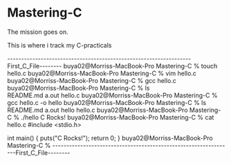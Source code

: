 # Mastering-C
The mission goes on.

This is where i track my C-practicals

------------------------------------------------------------------First_C_File--------
buya02@Morriss-MacBook-Pro Mastering-C % touch hello.c
buya02@Morriss-MacBook-Pro Mastering-C % vim hello.c 
buya02@Morriss-MacBook-Pro Mastering-C % gcc hello.c 
buya02@Morriss-MacBook-Pro Mastering-C % ls   
README.md	a.out		hello.c
buya02@Morriss-MacBook-Pro Mastering-C % gcc hello.c -o hello
buya02@Morriss-MacBook-Pro Mastering-C % ls
README.md	a.out		hello		hello.c
buya02@Morriss-MacBook-Pro Mastering-C % ./hello 
C Rocks!
buya02@Morriss-MacBook-Pro Mastering-C % cat hello.c
#include <stdio.h>

int main() 
{
	puts("C Rocks!");
	return 0;
}
buya02@Morriss-MacBook-Pro Mastering-C % 
-----------------------------------------------------------------First_C_File--------
